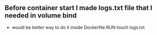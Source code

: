## Before container start I made logs.txt file that I needed in volume bind
- would be better way to do it inside Dockerfile RUN touch logs.txt
